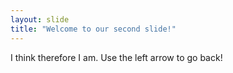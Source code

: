 ```yaml
---
layout: slide
title: "Welcome to our second slide!"
---
```

I think therefore I am.
Use the left arrow to go back!
